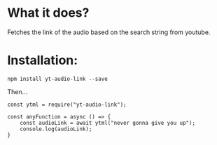 # What it does?

Fetches the link of the audio based on the search string from youtube.


# Installation:

`npm install yt-audio-link --save`

Then...

```
const ytml = require("yt-audio-link");

const anyFunction = async () => {
    const audioLink = await ytml("never gonna give you up");
    console.log(audioLink);
} 
```